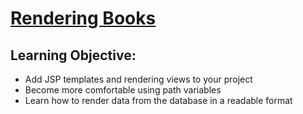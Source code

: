 # [Rendering Books](https://login.codingdojo.com/m/315/9533/64305)

## Learning Objective:

- Add JSP templates and rendering views to your project
- Become more comfortable using path variables
- Learn how to render data from the database in a readable format